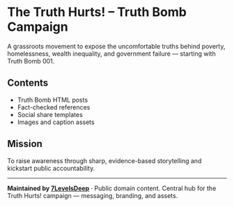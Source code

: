 # The Truth Hurts! – Truth Bomb Campaign

A grassroots movement to expose the uncomfortable truths behind poverty, homelessness, wealth inequality, and government failure — starting with Truth Bomb 001.

## Contents
- Truth Bomb HTML posts
- Fact-checked references
- Social share templates
- Images and caption assets

## Mission
To raise awareness through sharp, evidence-based storytelling and kickstart public accountability.

---

**Maintained by [7LevelsDeep](https://github.com/7LevelsDeep)** · Public domain content.
Central hub for the Truth Hurts! campaign — messaging, branding, and assets.
